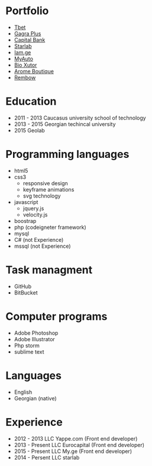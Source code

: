 # Portfolio
* [Tbet](https://tbet.ge/ka/)
* [Gagra Plus](http://gagraplus.com/test)
* [Capital Bank](http://capitalbank.ge/)
* [Starlab](http://starlab.ge/)
* [Iam.ge](http://iam.ge/)
* [MyAuto](http://MyAuto.ge/)
* [Bio Xutor](http://bio-xutor.ru/)
* [Arome Boutique](http://arome.ge/)
* [Rembow](http://rembow.ge/)

# Education

* 2011 - 2013 Caucasus university school of technology
* 2013 - 2015 Georgian techincal university
* 2015 Geolab

# Programming languages

* html5
* css3
  * responsive design
  * keyframe animations
  * svg technology
* javascript
  * jquery.js
  * velocity.js
* boostrap
* php (codeigneter framework)
* mysql
* C# (not Experience)
* mssql (not Experience)

# Task managment

* GitHub
* BitBucket

# Computer programs

* Adobe Photoshop
* Adobe Illustrator
* Php storm
* sublime text

# Languages

* English
* Georgian (native)

# Experience 

* 2012 - 2013 LLC Yappe.com (Front end developer)
* 2013 - Present LLC Eurocapital (Front end developer)
* 2015 - Present LLC My.ge (Front end developer)
* 2014 - Persent LLC starlab










